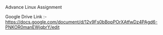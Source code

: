 Advance Linux Assignment 

Google Drive Link :- https://docs.google.com/document/d/12v9Fs0bBopPOrXAtfwDz4PAgd6-PNKOR0manEWjqbrY/edit
